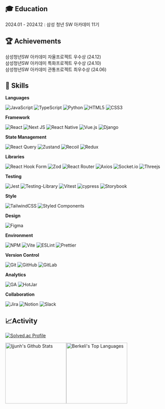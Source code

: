 ## 🎓 Education
2024.01 - 2024.12 : 삼성 청년 SW 아카데미 11기 <br/>

## 🏆 Achievements
삼성청년SW 아카데미 자율프로젝트 우수상 (24.12) <br>
삼성청년SW 아카데미 특화프로젝트 우수상 (24.10) <br>
삼성청년SW 아카데미 관통프로젝트 최우수상 (24.06) <br>

## 🔨 Skills

**Languages**<br>

![JavaScript](https://img.shields.io/badge/javascript-%23323330.svg?style=for-the-badge&logo=javascript&logoColor=%23F7DF1E)
![TypeScript](https://img.shields.io/badge/typescript-%23007ACC.svg?style=for-the-badge&logo=typescript&logoColor=white)
![Python](https://img.shields.io/badge/python-3670A0?style=for-the-badge&logo=python&logoColor=ffdd54)
![HTML5](https://img.shields.io/badge/html5-%23E34F26.svg?style=for-the-badge&logo=html5&logoColor=white)
![CSS3](https://img.shields.io/badge/css3-%231572B6.svg?style=for-the-badge&logo=css3&logoColor=white)

**Framework**<br>

![React](https://img.shields.io/badge/react-%2320232a.svg?style=for-the-badge&logo=react&logoColor=%2361DAFB)
![Next JS](https://img.shields.io/badge/Next-black?style=for-the-badge&logo=next.js&logoColor=white)
![React Native](https://img.shields.io/badge/react_native-%2320232a.svg?style=for-the-badge&logo=react&logoColor=%2361DAFB)
![Vue.js](https://img.shields.io/badge/vuejs-%2335495e.svg?style=for-the-badge&logo=vuedotjs&logoColor=%234FC08D)
![Django](https://img.shields.io/badge/django-%23092E20.svg?style=for-the-badge&logo=django&logoColor=white)

**State Management**<br>

![React Query](https://img.shields.io/badge/-React%20Query-FF4154?style=for-the-badge&logo=react%20query&logoColor=white)
![Zustand](https://img.shields.io/badge/zustand-%23F24E1E.svg?style=for-the-badge&logo=zustand&logoColor=white)
![Recoil](https://img.shields.io/badge/Recoil-black?style=for-the-badge&logo=recoil&logoColor=white)
![Redux](https://img.shields.io/badge/redux-%23593d88.svg?style=for-the-badge&logo=redux&logoColor=white)

**Libraries**<br>

![React Hook Form](https://img.shields.io/badge/React%20Hook%20Form-%23EC5990.svg?style=for-the-badge&logo=reacthookform&logoColor=white)
![Zod](https://img.shields.io/badge/Zod-000000?style=for-the-badge&logo=zod&logoColor=3068B7)
![React Router](https://img.shields.io/badge/React_Router-CA4245?style=for-the-badge&logo=react-router&logoColor=white)
![Axios](https://img.shields.io/badge/axios-671ddf?&style=for-the-badge&logo=axios&logoColor=white)
![Socket.io](https://img.shields.io/badge/Socket.io-black?style=for-the-badge&logo=socket.io&badgeColor=010101)
![Threejs](https://img.shields.io/badge/threejs-black?style=for-the-badge&logo=three.js&logoColor=white)

**Testing**<br>

![Jest](https://img.shields.io/badge/-jest-%23C21325?style=for-the-badge&logo=jest&logoColor=white)
![Testing-Library](https://img.shields.io/badge/-TestingLibrary-%23E33332?style=for-the-badge&logo=testing-library&logoColor=white)
![Vitest](https://img.shields.io/badge/-Vitest-252529?style=for-the-badge&logo=vitest&logoColor=FCC72B)
![cypress](https://img.shields.io/badge/-cypress-%23E5E5E5?style=for-the-badge&logo=cypress&logoColor=058a5e)
![Storybook](https://img.shields.io/badge/-Storybook-FF4785?style=for-the-badge&logo=storybook&logoColor=white)

**Style**<br>

![TailwindCSS](https://img.shields.io/badge/tailwindcss-%2338B2AC.svg?style=for-the-badge&logo=tailwind-css&logoColor=white)
![Styled Components](https://img.shields.io/badge/styled--components-DB7093?style=for-the-badge&logo=styled-components&logoColor=white)

**Design**<br>

![Figma](https://img.shields.io/badge/figma-%23F24E1E.svg?style=for-the-badge&logo=figma&logoColor=white)

**Environment**<br>

![NPM](https://img.shields.io/badge/NPM-%23CB3837.svg?style=for-the-badge&logo=npm&logoColor=white)
![Vite](https://img.shields.io/badge/vite-%23646CFF.svg?style=for-the-badge&logo=vite&logoColor=white)
![ESLint](https://img.shields.io/badge/ESLint-4B3263?style=for-the-badge&logo=eslint&logoColor=white)
![Prettier](https://img.shields.io/badge/prettier-1A2C34?style=for-the-badge&logo=prettier&logoColor=F7BA3E)

**Version Control**<br>

![Git](https://img.shields.io/badge/git-%23F05033.svg?style=for-the-badge&logo=git&logoColor=white)
![GitHub](https://img.shields.io/badge/github-%23121011.svg?style=for-the-badge&logo=github&logoColor=white)
![GitLab](https://img.shields.io/badge/gitlab-%23181717.svg?style=for-the-badge&logo=gitlab&logoColor=white)

**Analytics**<br>

![GA](https://img.shields.io/badge/Google%20Analytics-E37400?style=for-the-badge&logo=google%20analytics&logoColor=white)
![HotJar](https://img.shields.io/badge/hotjar-FD3A5C?style=for-the-badge&logo=hotjar&logoColor=white)

**Collaboration**<br>

![Jira](https://img.shields.io/badge/jira-%230A0FFF.svg?style=for-the-badge&logo=jira&logoColor=white)
![Notion](https://img.shields.io/badge/Notion-%23000000.svg?style=for-the-badge&logo=notion&logoColor=white)
![Slack](https://img.shields.io/badge/Slack-4A154B?style=for-the-badge&logo=slack&logoColor=white)

## 📈Activity
[![Solved.ac Profile](http://mazassumnida.wtf/api/v2/generate_badge?boj=limjunhee4575)](https://solved.ac/limjunhee4575/)
<p><img alt="ljjunh's Github Stats" src="https://github-readme-stats.vercel.app/api/?username=ljjunh&amp;show_icons=true&amp;include_all_commits=true&amp;count_private=true&amp;theme=react&amp;hide_border=true&amp;bg_color=1F222E&amp;title_color=F85D7F&amp;icon_color=F8D866" height="192px"><img alt="Berkeli's Top Languages" src="https://github-readme-stats.vercel.app/api/top-langs/?username=ljjunh&amp;langs_count=8&amp;layout=compact&amp;theme=react&amp;hide_border=true&amp;bg_color=1F222E&amp;title_color=F85D7F&amp;icon_color=F8D866" height="192px"></p>
